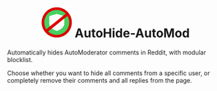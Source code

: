 <h1 align="center">
  <img  width="70" height="70" src="https://github.com/whosteenie/AutoHide-AutoMod/blob/master/img/autohide128.png?raw=true"> AutoHide-AutoMod
</h1>

Automatically hides AutoModerator comments in Reddit, with modular blocklist.

Choose whether you want to hide all comments from a specific user, or completely remove their comments and all replies from the page.
